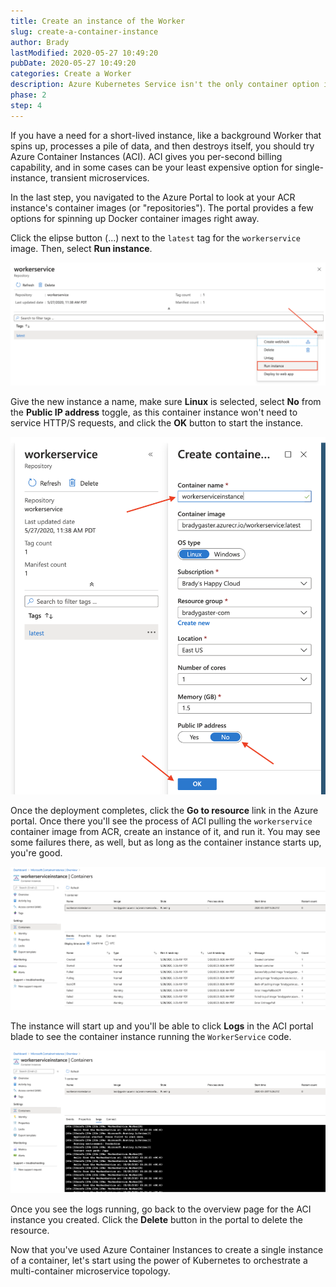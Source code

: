 ```yaml
---
title: Create an instance of the Worker
slug: create-a-container-instance
author: Brady
lastModified: 2020-05-27 10:49:20
pubDate: 2020-05-27 10:49:20
categories: Create a Worker
description: Azure Kubernetes Service isn't the only container option in Azure. If you need a short-lived single instance, Azure Container Instances are great.
phase: 2
step: 4
---
```


If you have a need for a short-lived instance, like a background Worker that spins up, processes a pile of data, and then destroys itself, you should try Azure Container Instances (ACI). ACI gives you per-second billing capability, and in some cases can be your least expensive option for single-instance, transient microservices.

In the last step, you navigated to the Azure Portal to look at your ACR instance's container images (or "repositories"). The portal provides a few options for spinning up Docker container images right away.

Click the elipse button (...) next to the `latest` tag for the `workerservice` image. Then, select **Run instance**.

![Starting the image](media/start-the-instance.png)

Give the new instance a name, make sure **Linux** is selected, select **No** from the **Public IP address** toggle, as this container instance won't need to service HTTP/S requests, and click the **OK** button to start the instance.

![Creating the instance](media/instance-blade.png)

Once the deployment completes, click the **Go to resource** link in the Azure portal. Once there you'll see the process of ACI pulling the `workerservice` container image from ACR, create an instance of it, and run it. You may see some failures there, as well, but as long as the container instance starts up, you're good.

![Container instance start-up process](media/instance-process.png)

The instance will start up and you'll be able to click **Logs** in the ACI portal blade to see the container instance running the `WorkerService` code.

![Container instance logs](media/instance-logs.png)

Once you see the logs running, go back to the overview page for the ACI instance you created. Click the **Delete** button in the portal to delete the resource.

Now that you've used Azure Container Instances to create a single instance of a container, let's start using the power of Kubernetes to orchestrate a multi-container microservice topology.
